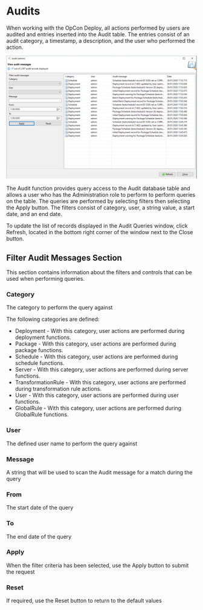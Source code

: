 # Audits

When working with the OpCon Deploy, all actions performed by users are audited and entries inserted into the Audit table. The entries consist of an audit category, a timestamp, a description, and the user who performed the action.

![Audit Queries Image](../../static/img/administration-audit-queries.png)

The Audit function provides query access to the Audit database table and allows a user who has the Administration role to perform to perform queries on the table. The queries are performed by selecting filters then selecting the Apply button. The filters consist of category, user, a string value, a start date, and an end date.

To update the list of records displayed in the Audit Queries window, click Refresh, located in the bottom right corner of the window next to the Close button.

## Filter Audit Messages Section

This section contains information about the filters and controls that can be used when performing queries.

### Category

The category to perform the query against 

The following categories are defined:
* Deployment - With this category, user actions are performed during deployment functions.
* Package - With this category, user actions are performed during package functions.
* Schedule - With this category, user actions are performed during schedule functions.
* Server - With this category, user actions are performed during server functions.
* TransformationRule - With this category, user actions are performed during transformation rule actions.
* User - With this category, user actions are performed during user functions.
* GlobalRule - With this category, user actions are performed during GlobalRule functions.

### User

The defined user name to perform the query against

### Message

A string that will be used to scan the Audit message for a match during the query

### From

The start date of the query

### To

The end date of the query

### Apply

When the filter criteria has been selected, use the Apply button to submit the request

### Reset

If required, use the Reset button to return to the default values
